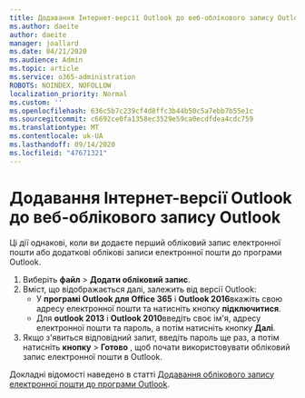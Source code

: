 ```yaml
---
title: Додавання Інтернет-версії Outlook до веб-облікового запису Outlook для Windows
ms.author: daeite
author: daeite
manager: joallard
ms.date: 04/21/2020
ms.audience: Admin
ms.topic: article
ms.service: o365-administration
ROBOTS: NOINDEX, NOFOLLOW
localization_priority: Normal
ms.custom: ''
ms.openlocfilehash: 636c5b7c239cf4d8ffc3b44b50c5a7ebb7b55e1c
ms.sourcegitcommit: c6692ce0fa1358ec3529e59ca0ecdfdea4cdc759
ms.translationtype: MT
ms.contentlocale: uk-UA
ms.lasthandoff: 09/14/2020
ms.locfileid: "47671321"
---
```

# <a name="add-your-outlook-on-the-web-account-to-outlook"></a>Додавання Інтернет-версії Outlook до веб-облікового запису Outlook

Ці дії однакові, коли ви додаєте перший обліковий запис електронної пошти або додаткові облікові записи електронної пошти до програми Outlook.

1. Виберіть **файл**  >  **Додати обліковий запис**.
1. Вміст, що відображається далі, залежить від версії Outlook:
    - У **програмі Outlook для Office 365** і **Outlook 2016**вкажіть свою адресу електронної пошти та натисніть кнопку **підключитися**.
    - Для **outlook 2013** і **Outlook 2010**введіть своє ім'я, адресу електронної пошти та пароль, а потім натисніть кнопку **Далі**.
1. Якщо з'явиться відповідний запит, введіть пароль ще раз, а потім натисніть **кнопку**  >  **Готово** , щоб почати використовувати обліковий запис електронної пошти в Outlook.

Докладні відомості наведено в статті [Додавання облікового запису електронної пошти до програми Outlook](https://support.office.com/article/6e27792a-9267-4aa4-8bb6-c84ef146101b).